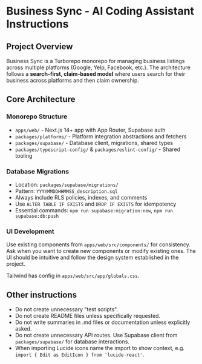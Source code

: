 # Business Sync - AI Coding Assistant Instructions

## Project Overview

Business Sync is a Turborepo monorepo for managing business listings across multiple platforms (Google, Yelp, Facebook, etc.). The architecture follows a **search-first, claim-based model** where users search for their business across platforms and then claim ownership.

## Core Architecture

### Monorepo Structure

- `apps/web/` - Next.js 14+ app with App Router, Supabase auth
- `packages/platforms/` - Platform integration abstractions and fetchers
- `packages/supabase/` - Database client, migrations, shared types
- `packages/typescript-config/` & `packages/eslint-config/` - Shared tooling

### Database Migrations

- Location: `packages/supabase/migrations/`
- Pattern: `YYYYMMDDHHMMSS_description.sql`
- Always include RLS policies, indexes, and comments
- Use `ALTER TABLE IF EXISTS` and `DROP IF EXISTS` for idempotency
- Essential commands: `npm run supabase:migration:new`, `npm run supabase:db:push`

### UI Development

Use existing components from `apps/web/src/components/` for consistency. Ask when you want to create new components or modify existing ones. The UI should be intuitive and follow the design system established in the project.

Tailwind has config in `apps/web/src/app/globals.css`.

## Other instructions

- Do not create unnecessary "test scripts".
- Do not create README files unless specifically requested.
- Do not write summaries in .md files or documentation unless explicitly asked.
- Do not create unnecessary API routes. Use Supabase client from `packages/supabase/` for database interactions.
- When importing Lucide icons name the import to show context, e.g. `import { Edit as EditIcon } from 'lucide-react'`.
